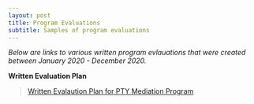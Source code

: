 ```yaml
---
layout: post
title: Program Evaluations
subtitle: Samples of program evaluations
---
```


_Below are links to various written program evlauations that were created between January 2020 - December 2020._

**Written Evaluation Plan**
> [Written Evalaution Plan for PTY Mediation Program](www.github.com)


